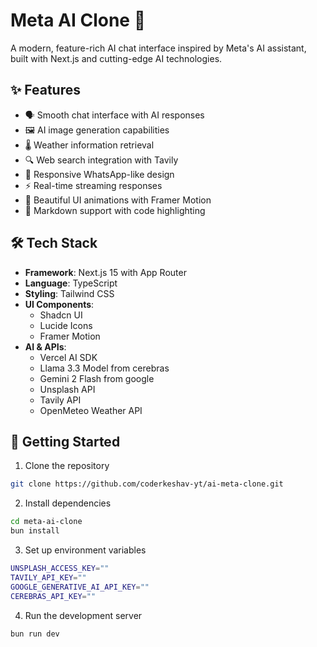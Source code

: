 # Meta AI Clone 🤖 

A modern, feature-rich AI chat interface inspired by Meta's AI assistant, built with Next.js and cutting-edge AI technologies.

## ✨ Features

- 🗣️ Smooth chat interface with AI responses
- 🖼️ AI image generation capabilities
- 🌡️ Weather information retrieval
- 🔍 Web search integration with Tavily
- 📱 Responsive WhatsApp-like design
- ⚡ Real-time streaming responses
- 🎨 Beautiful UI animations with Framer Motion
- 💬 Markdown support with code highlighting

## 🛠️ Tech Stack

- **Framework**: Next.js 15 with App Router
- **Language**: TypeScript
- **Styling**: Tailwind CSS
- **UI Components**:
  - Shadcn UI
  - Lucide Icons
  - Framer Motion
- **AI & APIs**:
  - Vercel AI SDK
  - Llama 3.3 Model from cerebras
  - Gemini 2 Flash from google
  - Unsplash API
  - Tavily API
  - OpenMeteo Weather API

## 🚀 Getting Started

1. Clone the repository

```bash
git clone https://github.com/coderkeshav-yt/ai-meta-clone.git
```

2. Install dependencies

```bash
cd meta-ai-clone
bun install
```

3. Set up environment variables

```bash
UNSPLASH_ACCESS_KEY=""
TAVILY_API_KEY=""
GOOGLE_GENERATIVE_AI_API_KEY=""
CEREBRAS_API_KEY=""
```

4. Run the development server

```bash
bun run dev
```

